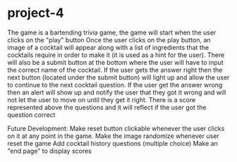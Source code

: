 # project-4

The game is a bartending trivia game, the game will start when the user clicks on the "play" button
Once the user clicks on the play button, an image of a cocktail will appear along with a list of ingredients that the cocktails require in order to make it (it is used as a hint for the user).
There will also be a submit button at the bottom where the user will have to input the correct name of the cocktail.
If the user gets the answer right then the next button (located under the submit button) will light up and allow the user to continue to the next cocktail question.
If the user get the answer wrong then an alert will show up and notify the user that they got it wrong and will not let the user to move on until they get it right.
There is a score represented above the questions and it will reflect if the user got the question correct

Future Development:
Make reset button clickable whenever the user clicks on it at any point in the game.
Make the image randomize whenever user reset the game
Add cocktail history questions (multiple choice)
Make an "end page" to display scores
